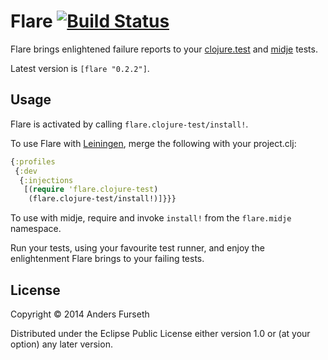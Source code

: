 # Flare [![Build Status](https://travis-ci.org/andersfurseth/flare.svg?branch=master)](https://travis-ci.org/andersfurseth/flare)

Flare brings enlightened failure reports to your [clojure.test](http://richhickey.github.io/clojure/clojure.test-api.html) and [midje](https://github.com/marick/Midje) tests.

Latest version is `[flare "0.2.2"]`.

## Usage

Flare is activated by calling `flare.clojure-test/install!`.

To use Flare with [Leiningen](http://leiningen.org/), merge the following with your project.clj:

```clojure
{:profiles
 {:dev
  {:injections
   [(require 'flare.clojure-test)
    (flare.clojure-test/install!)]}}}
```

To use with midje, require and invoke `install!` from the `flare.midje` namespace.

Run your tests, using your favourite test runner, and enjoy the enlightenment Flare brings to your failing tests.

## License

Copyright © 2014 Anders Furseth

Distributed under the Eclipse Public License either version 1.0 or (at
your option) any later version.
